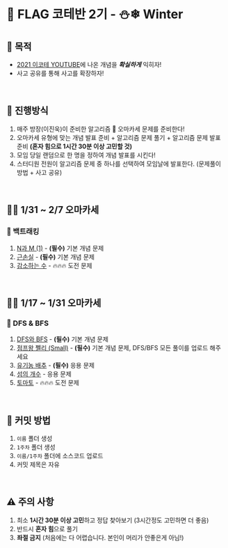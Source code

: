 # 🚩 FLAG 코테반 2기 - ⛄❄ Winter
## 🗻 목적
* [2021 이코테 YOUTUBE](https://www.youtube.com/watch?v=m-9pAwq1o3w&list=PLRx0vPvlEmdAghTr5mXQxGpHjWqSz0dgC&index=2)에 나온 개념을 ***확실하게*** 익히자!
* 사고 공유를 통해 사고를 확장하자!

<br>

## 🔎 진행방식
1. 매주 방장(이진욱)이 준비한 알고리즘 🍣 오마카세 문제를 준비한다!
2. 오마카세 유형에 맞는 개념 발표 준비 + 알고리즘 문제 풀기 + 알고리즘 문제 발표 준비  **(혼자 힘으로 1시간 30분 이상 고민할 것)**
3. 모임 당일 랜덤으로 한 명을 정하여 개념 발표를 시킨다!
4. 스터디원 전원이 알고리즘 문제 중 하나를 선택하여 모임날에 발표한다. (문제풀이 방법 + 사고 공유)

<br>

## 👨‍🍳 1/31 ~ 2/7 오마카세
### 🍤 백트래킹
1. [N과 M (1)]([https://www.acmicpc.net/problem/2992](https://www.acmicpc.net/problem/15649)) - **(필수)** 기본 개념 문제
2. [근손실](https://www.acmicpc.net/problem/18429) - **(필수)** 기본 개념 문제
3. [감소하는 수](https://www.acmicpc.net/problem/1038) - 🔥🔥🔥 도전 문제
 
<br>

## 👨‍🍳 1/17 ~ 1/31 오마카세
### 🍖 DFS & BFS
1. [DFS와 BFS](https://www.acmicpc.net/problem/1260) - **(필수)** 기본 개념 문제
2. [점프왕 쩰리 (Small)](https://www.acmicpc.net/problem/16173) -  **(필수)** 기본 개념 문제, DFS/BFS 모든 풀이를 업로드 해주세요
3. [유기농 배추](https://www.acmicpc.net/problem/1012) -  **(필수)** 응용 문제
4. [섬의 개수](https://www.acmicpc.net/problem/4963) - 응용 문제
5. [토마토](https://www.acmicpc.net/problem/7576) - 🔥🔥🔥 도전 문제

<br>

## 🤔 커밋 방법
1. `이름` 폴더 생성
2. `1주차` 폴더 생성
3. `이름/1주차` 폴더에 소스코드 업로드
4. 커밋 제목은 자유

<br>

## ⚠️ 주의 사항
1. 최소 **1시간 30분 이상 고민**하고 정답 찾아보기 (3시간정도 고민하면 더 좋음)
2. 반드시 **혼자 힘**으로 풀기
3. **좌절 금지** (처음에는 다 어렵습니다. 본인이 머리가 안좋은게 아님!)
